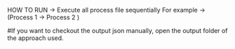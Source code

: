 
HOW TO RUN ->
  Execute all process file sequentially 
  For example -> (Process 1 -> Process 2 )


#If you want to checkout the output json manually, open the output folder of the approach used.
